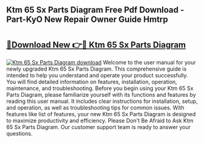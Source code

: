 ## Ktm 65 Sx Parts Diagram Free Pdf Download - Part-KyO New Repair Owner Guide Hmtrp

# <h2><a href="http://dfru92.blite.top/?on=Ktm+65+Sx+Parts+Diagram">🔗Download New 👉🔴 Ktm 65 Sx Parts Diagram</a></h2>

[![Ktm 65 Sx Parts Diagram download](https://i.imgur.com/lujVjoI.png)](http://dfru92.blite.top/?on=Ktm+65+Sx+Parts+Diagram)
Welcome to the user manual for your newly upgraded Ktm 65 Sx Parts Diagram. This comprehensive guide is intended to help you understand and operate your product successfully. You will find detailed information on features, installation, operation, maintenance, and troubleshooting. Before you begin using your Ktm 65 Sx Parts Diagram, please familiarize yourself with its functions and features by reading this user manual. It includes clear instructions for installation, setup, and operation, as well as troubleshooting tips for common issues. With features like list of features, your new Ktm 65 Sx Parts Diagram is designed to maximize productivity and efficiency. Please Don't Be Afraid to Ask Ktm 65 Sx Parts Diagram. Our customer support team is ready to answer your questions.

